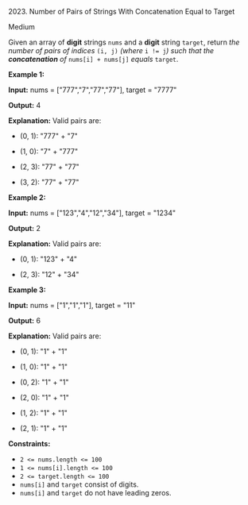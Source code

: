 2023\. Number of Pairs of Strings With Concatenation Equal to Target

Medium

Given an array of **digit** strings `nums` and a **digit** string `target`, return _the number of pairs of indices_ `(i, j)` _(where_ `i != j`_) such that the **concatenation** of_ `nums[i] + nums[j]` _equals_ `target`.

**Example 1:**

**Input:** nums = ["777","7","77","77"], target = "7777"

**Output:** 4

**Explanation:** Valid pairs are: 

- (0, 1): "777" + "7" 

- (1, 0): "7" + "777" 

- (2, 3): "77" + "77" 

- (3, 2): "77" + "77"

**Example 2:**

**Input:** nums = ["123","4","12","34"], target = "1234"

**Output:** 2

**Explanation:** Valid pairs are: 

- (0, 1): "123" + "4" 

- (2, 3): "12" + "34"

**Example 3:**

**Input:** nums = ["1","1","1"], target = "11"

**Output:** 6

**Explanation:** Valid pairs are: 

- (0, 1): "1" + "1" 

- (1, 0): "1" + "1" 

- (0, 2): "1" + "1" 

- (2, 0): "1" + "1" 

- (1, 2): "1" + "1" 

- (2, 1): "1" + "1"

**Constraints:**

*   `2 <= nums.length <= 100`
*   `1 <= nums[i].length <= 100`
*   `2 <= target.length <= 100`
*   `nums[i]` and `target` consist of digits.
*   `nums[i]` and `target` do not have leading zeros.